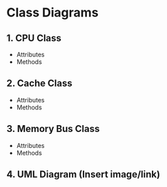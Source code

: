 # Class Diagrams

## 1. CPU Class
- Attributes
- Methods

## 2. Cache Class
- Attributes
- Methods

## 3. Memory Bus Class
- Attributes
- Methods

## 4. UML Diagram (Insert image/link)
